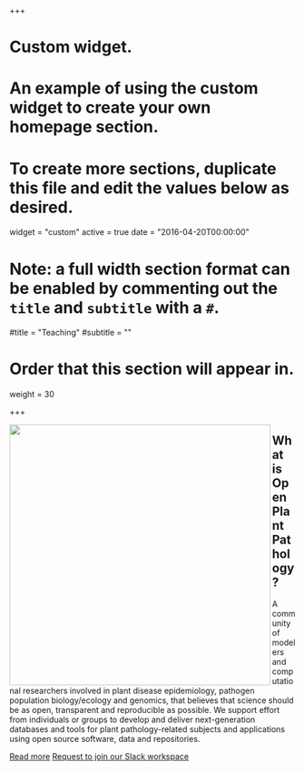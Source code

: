 +++
# Custom widget.
# An example of using the custom widget to create your own homepage section.
# To create more sections, duplicate this file and edit the values below as desired.
widget = "custom"
active = true
date = "2016-04-20T00:00:00"

# Note: a full width section format can be enabled by commenting out the `title` and `subtitle` with a `#`.
#title = "Teaching"
#subtitle = ""

# Order that this section will appear in.
weight = 30

+++

<img src = "/img/opp-logo.svg" width=460 align = left>
<h2> What is Open Plant Pathology?</h2>

<p margin = 20px>A community of modelers and computational researchers involved in plant disease epidemiology, pathogen population biology/ecology and genomics, that believes that science should be as open, transparent and reproducible as possible. We support effort from individuals or groups to develop and deliver next-generation databases and tools for plant pathology-related subjects and applications using open source software, data and repositories.</p>

<p><a href="post/2018-01-08-first-post-community-call/" class="btn btn-primary btn-outline">Read more</a> <a href="mailto:openplantpathology@gmail.com" class="btn btn-primary btn-outline">Request to join our Slack workspace</a></p>
